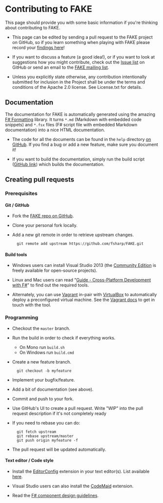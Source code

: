 # Contributing to FAKE

This page should provide you with some basic information if you're thinking about contributing to FAKE.

 * This page can be edited by sending a pull request to the FAKE project on GitHub, so if you learn something when playing with FAKE please record your [findings here](https://github.com/fsharp/FAKE/blob/master/help/contributing.md)!

 * If you want to discuss a feature (a good idea!), or if you want to look at suggestions how you might contribute, check out the [Issue list](https://github.com/fsharp/FAKE/issues) on GitHub or send an email to the [FAKE mailing list](http://groups.google.com/group/fsharpMake).
   
 * Unless you explicitly state otherwise, any contribution intentionally 
submitted for inclusion in the Project shall be under the terms and 
conditions of the Apache 2.0 license. See License.txt for details.

## Documentation

The documentation for FAKE is automatically generated using the amazing [F# Formatting](https://github.com/tpetricek/FSharp.Formatting) library.
It turns `*.md` (Markdown with embedded code snippets) and `*.fsx` files (F# script file with embedded Markdown documentation) into a nice HTML documentation.

 * The code for all the documents can be found in the `help` directory [on GitHub](https://github.com/fsharp/FAKE/tree/master/help). If you find a bug or add a new feature, make sure you document it!

 * If you want to build the documentation, simply run the build script ([GitHub link](https://github.com/fsharp/FAKE/blob/master/build.fsx)) which builds the documentation.
 
## Creating pull requests

### Prerequisites

#### Git / GitHub

* Fork the [FAKE repo on GitHub](https://github.com/fsharp/FAKE).

* Clone your personal fork locally.

* Add a new git remote in order to retrieve upstream changes.

        git remote add upstream https://github.com/fsharp/FAKE.git

#### Build tools

* Windows users can install Visual Studio 2013 (the [Community Edition](https://www.visualstudio.com/products/visual-studio-community-vs)
is freely available for open-source projects).

* Linux and Mac users can read "[Guide - Cross-Platform Development with F#](http://fsharp.org/guides/mac-linux-cross-platform/)"
to find out the required tools.

* Alternately, you can use [Vagrant](https://www.vagrantup.com/) in-pair with [VirtualBox](https://www.virtualbox.org/)
to automatically deploy a preconfigured virtual machine. See the [Vagrant docs](vagrant.html) to get in touch with the tool.

### Programming

* Checkout the `master` branch.

* Run the build in order to check if everything works.
  * On Mono run `build.sh`
  * On Windows run `build.cmd`

* Create a new feature branch.

        git checkout -b myfeature

* Implement your bugfix/feature.

* Add a bit of documentation (see above).

* Commit and push to your fork.

* Use GitHub's UI to create a pull request.
    Write "WIP" into the pull request description if it's not completely ready

* If you need to rebase you can do:

        git fetch upstream
        git rebase upstream/master
        git push origin myfeature -f

* The pull request will be updated automatically.

#### Text editor / Code style

* Install the [EditorConfig](http://editorconfig.org/) extension in your text editor(s). List available [here](http://editorconfig.org/#download).

* Visual Studio users can also install the [CodeMaid](http://www.codemaid.net/) extension.

* Read the [F# component design guidelines](http://fsharp.org/specs/component-design-guidelines/).
